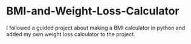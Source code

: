 # BMI-and-Weight-Loss-Calculator
I followed a guided project about making a BMI calculator in python and added my own weight loss calculator to the project. 
